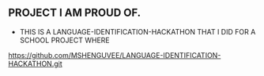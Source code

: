 ## PROJECT I AM PROUD OF.

- THIS IS A LANGUAGE-IDENTIFICATION-HACKATHON THAT I DID FOR A SCHOOL PROJECT WHERE 

https://github.com/MSHENGUVEE/LANGUAGE-IDENTIFICATION-HACKATHON.git
